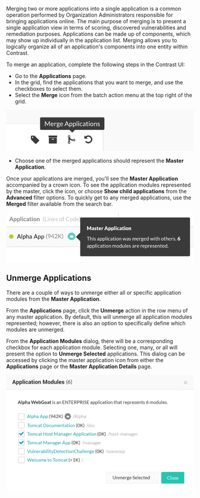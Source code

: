 <!--
title: "Merging and Unmerging Applications"
description: "Overview of application merging and unmerging"
tags: "user ui application manage merging"
-->


Merging two or more applications into a single application is a common operation performed by Organization Administrators responsible for bringing applications online. The main purpose of merging is to present a single application view in terms of scoring, discovered vulnerabilities and remediation purposes. Applications can be made up of components, which may show up individually in the application list. Merging allows you to logically organize all of an application's components into one entity within Contrast.

To merge an application, complete the following steps in the Contrast UI:

* Go to the **Applications** page. 
* In the grid, find the applications that you want to merge, and use the checkboxes to select them. 
* Select the **Merge** icon from the batch action menu at the top right of the grid. 

<a href="assets/images/Merged_App.png" rel="lightbox" title="Merge Applications Action"><img class="thumbnail" src="assets/images/Merged_App.png"/></a>

* Choose one of the merged applications should represent the **Master Application**. 

Once your applications are merged, you'll see the **Master Application** accompanied by a crown icon. To see the application modules represented by the master, click the icon, or choose **Show child applications** from the **Advanced** filter options. To quickly get to any merged applications, use the **Merged** filter available from the search bar.

<a href="assets/images/Merged_App_Tooltip.png" rel="lightbox" title="Example of a Merged Application"><img class="thumbnail" src="assets/images/Merged_App_Tooltip.png"/></a>

<!-- UPDATE BOTH SCREENSHOTS -->

## Unmerge Applications

There are a couple of ways to unmerge either all or specific application modules from the **Master Application**. 

From the **Applications** page, click the **Unmerge** action in the row menu of any master application. By default, this will unmerge all application modules represented; however, there is also an option to specifically define which modules are unmerged.

From the **Application Modules** dialog, there will be a corresponding checkbox for each application module. Selecting one, many, or all will present the option to **Unmerge Selected** applications. This dialog can be accessed by clicking the master application icon from either the **Applications** page or the **Master Application Details** page.

<!-- WHERE IS THE DIALOG?? -->

<a href="assets/images/App_Mappings.png" rel="lightbox" title="Unmerging A Master Application"><img class="thumbnail" src="assets/images/App_Mappings.png"/></a>
